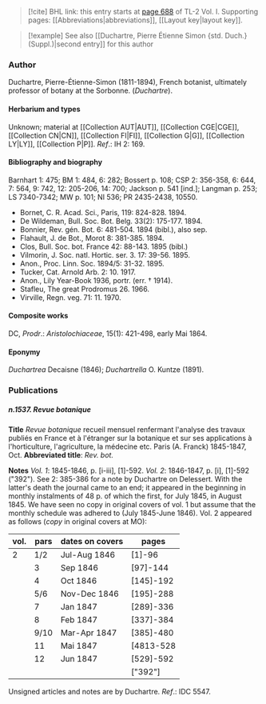 > [!cite] BHL link: this entry starts at [page 688](https://www.biodiversitylibrary.org/item/103414#page/736/mode/1up) of TL-2 Vol. I.
> Supporting pages: [[Abbreviations|abbreviations]], [[Layout key|layout key]].

> [!example] See also [[Duchartre, Pierre Étienne Simon {std. Duch.} (Suppl.)|second entry]] for this author

### Author

Duchartre, Pierre-Étienne-Simon (1811-1894), French botanist, ultimately professor of botany at the Sorbonne. (*Duchartre*).

#### Herbarium and types

Unknown; material at [[Collection AUT|AUT]], [[Collection CGE|CGE]], [[Collection CN|CN]], [[Collection FI|FI]], [[Collection G|G]], [[Collection LY|LY]], [[Collection P|P]].
*Ref*.: IH 2: 169.

#### Bibliography and biography

Barnhart 1: 475; BM 1: 484, 6: 282; Bossert p. 108; CSP 2: 356-358, 6: 644, 7: 564, 9: 742, 12: 205-206, 14: 700; Jackson p. 541 \[ind.\]; Langman p. 253; LS 7340-7342; MW p. 101; NI 536; PR 2435-2438, 10550.
- Bornet, C. R. Acad. Sci., Paris, 119: 824-828. 1894.
- De Wildeman, Bull. Soc. Bot. Belg. 33(2): 175-177. 1894.
- Bonnier, Rev. gén. Bot. 6: 481-504. 1894 (bibl.), also sep.
- Flahault, J. de Bot., Morot 8: 381-385. 1894.
- Clos, Bull. Soc. bot. France 42: 88-143. 1895 (bibl.)
- Vilmorin, J. Soc. natl. Hortic. ser. 3. 17: 39-56. 1895.
- Anon., Proc. Linn. Soc. 1894/5: 31-32. 1895.
- Tucker, Cat. Arnold Arb. 2: 10. 1917.
- Anon., Lily Year-Book 1936, portr. (err. † 1914).
- Stafleu, The great Prodromus 26. 1966.
- Virville, Regn. veg. 71: 11. 1970.

#### Composite works

DC, *Prodr*.: *Aristolochiaceae*, 15(1): 421-498, early Mai 1864.

#### Eponymy

*Duchartrea* Decaisne (1846); *Duchartrella* O. Kuntze (1891).

### Publications

##### n.1537. Revue botanique

**Title**
*Revue botanique* recueil mensuel renfermant l'analyse des travaux publiés en France et à l'étranger sur la botanique et sur ses applications à l'horticulture, l'agriculture, la médecine etc. Paris (A. Franck) 1845-1847, Oct.
**Abbreviated title**: *Rev. bot.*

**Notes**
*Vol. 1*: 1845-1846, p. \[i-iii\], \[1\]-592.
*Vol. 2*: 1846-1847, p. \[i\], \[1\]-592 ("392").
See 2: 385-386 for a note by Duchartre on Delessert. With the latter's death the journal came to an end; it appeared in the beginning in monthly instalments of 48 p. of which the first, for July 1845, in August 1845. We have seen no copy in original covers of vol. 1 but assume that the monthly schedule was adhered to (July 1845-June 1846). Vol. 2 appeared as follows (*copy* in original covers at MO):

|vol.	|pars	|dates on covers	|pages	|
|---	|---	|---	|---	|
|2	|1/2	|Jul-Aug 1846	|\[1\]-96	|
|	|3	|Sep 1846	|\[97\]-144	|
|	|4	|Oct 1846	|\[145\]-192	|
|	|5/6	|Nov-Dec 1846	|\[195\]-288	|
|	|7	|Jan 1847	|\[289\]-336	|
|	|8	|Feb 1847	|\[337\]-384|
|	|9/10	|Mar-Apr 1847	|\[385\]-480|
|	|11	|Mai 1847	|\[4813-528|
|	|12	|Jun 1847	|\[529\]-592|
|	|	|	|\["392"\]|

Unsigned articles and notes are by Duchartre.
*Ref*.: IDC 5547.

